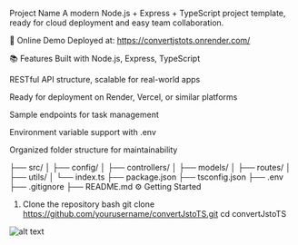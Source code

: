 Project Name
A modern Node.js + Express + TypeScript project template, ready for cloud deployment and easy team collaboration.

🚀 Online Demo
Deployed at:
https://convertjstots.onrender.com/

📚 Features
Built with Node.js, Express, TypeScript

RESTful API structure, scalable for real-world apps

Ready for deployment on Render, Vercel, or similar platforms

Sample endpoints for task management

Environment variable support with .env

Organized folder structure for maintainability

├── src/
│   ├── config/
│   ├── controllers/
│   ├── models/
│   ├── routes/
│   ├── utils/
│   └── index.ts
├── package.json
├── tsconfig.json
├── .env
├── .gitignore
├── README.md
⚙️ Getting Started
1. Clone the repository
bash
git clone https://github.com/yourusername/convertJstoTS.git
cd convertJstoTS

![alt text](image.png)